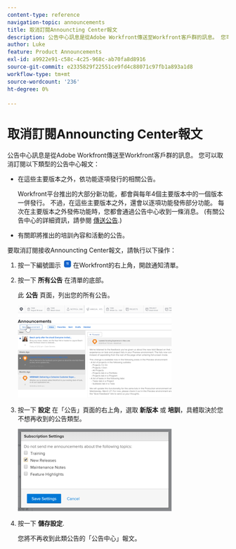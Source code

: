 ```yaml
---
content-type: reference
navigation-topic: announcements
title: 取消訂閱Announcting Center報文
description: 公告中心訊息是從Adobe Workfront傳送至Workfront客戶群的訊息。 您可以取消訂閱以下類型的公告中心報文 — EDIT ME。
author: Luke
feature: Product Announcements
exl-id: a9922e91-c58c-4c25-968c-ab70fa8d8916
source-git-commit: e2335829f22551ce9fd4c88071c97fb1a893a1d8
workflow-type: tm+mt
source-wordcount: '236'
ht-degree: 0%

---
```


# 取消訂閱Announcting Center報文

公告中心訊息是從Adobe Workfront傳送至Workfront客戶群的訊息。 您可以取消訂閱以下類型的公告中心報文：

* 在這些主要版本之外，依功能逐項發行的相關公告。

   Workfront平台推出的大部分新功能，都會與每年4個主要版本中的一個版本一併發行。 不過，在這些主要版本之外，還會以逐項功能發佈部分功能。 每次在主要版本之外發佈功能時，您都會通過公告中心收到一條消息。 (有關公告中心的詳細資訊，請參閱 [傳送公告](../../administration-and-setup/get-started-wf-administration/view-send-announcements.md).)

* 有關即將推出的培訓內容和活動的公告。

要取消訂閱接收Announcting Center報文，請執行以下操作：

1. 按一下編號圖示 ![](assets/notifications-icon-jewel.jpg) 在Workfront的右上角，開啟通知清單。
1. 按一下 **所有公告** 在清單的底部。

   此 **公告** 頁面，列出您的所有公告。

   ![](assets/announcements-page-qs-350x210.png)

1. 按一下 **設定** 在「公告」頁面的右上角，選取 **新版本** 或 **培訓**，具體取決於您不想再收到的公告類型。

   ![](assets/announcementcenter-settings-350x187.png)

1. 按一下 **儲存設定**.

   您將不再收到此類公告的「公告中心」報文。
